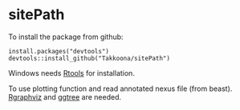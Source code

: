 # sitePath

To install the package from github:
```
install.packages("devtools")
devtools::install_github("Takkoona/sitePath")
```
Windows needs [Rtools](https://cran.r-project.org/bin/windows/Rtools/) for installation.

To use plotting function and read annotated nexus file (from beast). [Rgraphviz](https://www.bioconductor.org/packages/release/bioc/html/Rgraphviz.html) and [ggtree](https://bioconductor.org/packages/release/bioc/html/ggtree.html) are needed.
